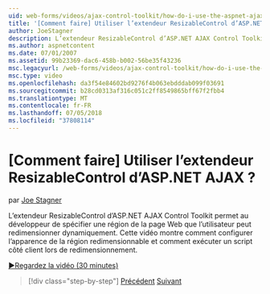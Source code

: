 ```yaml
---
uid: web-forms/videos/ajax-control-toolkit/how-do-i-use-the-aspnet-ajax-resizablecontrol-extender
title: '[Comment faire] Utiliser l’extendeur ResizableControl d’ASP.NET AJAX ? | Microsoft Docs'
author: JoeStagner
description: L’extendeur ResizableControl d’ASP.NET AJAX Control Toolkit permet au développeur de spécifier une région de la page Web que l’utilisateur peut redimensionner dynamique...
ms.author: aspnetcontent
ms.date: 07/01/2007
ms.assetid: 99b23369-dac6-458b-b002-56be35f43236
msc.legacyurl: /web-forms/videos/ajax-control-toolkit/how-do-i-use-the-aspnet-ajax-resizablecontrol-extender
msc.type: video
ms.openlocfilehash: da3f54e84602bd9276f4b063ebdddab099f03691
ms.sourcegitcommit: b28cd0313af316c051c2ff8549865bff67f2fbb4
ms.translationtype: MT
ms.contentlocale: fr-FR
ms.lasthandoff: 07/05/2018
ms.locfileid: "37808114"
---
```

<a name="how-do-i-use-the-aspnet-ajax-resizablecontrol-extender"></a>[Comment faire] Utiliser l’extendeur ResizableControl d’ASP.NET AJAX ?
====================
par [Joe Stagner](https://github.com/JoeStagner)

L’extendeur ResizableControl d’ASP.NET AJAX Control Toolkit permet au développeur de spécifier une région de la page Web que l’utilisateur peut redimensionner dynamiquement. Cette vidéo montre comment configurer l’apparence de la région redimensionnable et comment exécuter un script côté client lors de redimensionnement.

[&#9654;Regardez la vidéo (30 minutes)](https://channel9.msdn.com/Blogs/ASP-NET-Site-Videos/how-do-i-use-the-aspnet-ajax-resizablecontrol-extender)

> [!div class="step-by-step"]
> [Précédent](how-do-i-use-the-aspnet-ajax-validatorcallout-extender.md)
> [Suivant](how-do-i-use-the-aspnet-ajax-tabs-control.md)
